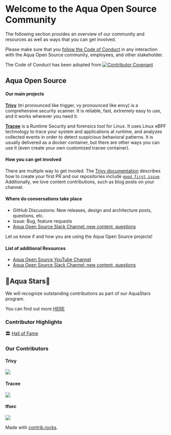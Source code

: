 # Welcome to the Aqua Open Source Community

The following section provides an overview of our community and resources as well as ways that you can get involved.

Please make sure that you [follow the Code of Conduct](./CODE_OF_CONDUCT.md) in any interaction with the Aqua Open Source community, employees, and other stakeholder.

The Code of Conduct has been adopted from 
[![Contributor Covenant](https://img.shields.io/badge/Contributor%20Covenant-2.1-4baaaa.svg)](code_of_conduct.md)  

## Aqua Open Source

#### Our main projects

[**Trivy**](https://github.com/aquasecurity/trivy) (tri pronounced like trigger, vy pronounced like envy) is a comprehensive security scanner. It is reliable, fast, extremely easy to use, and it works wherever you need it.

[**Tracee**](https://github.com/aquasecurity/tracee) is a Runtime Security and forensics tool for Linux. It uses Linux eBPF technology to trace your system and applications at runtime, and analyzes collected events in order to detect suspicious behavioral patterns. It is usually delivered as a docker container, but there are other ways you can use it (even create your own customized tracee container).

#### **How you can get involved**

There are multiple way to get involed. The [Trivy documentation](https://aquasecurity.github.io/trivy/latest/community/contribute/pr/) describes how to create your first PR and our repositories include [`good first issue`](https://github.com/aquasecurity/trivy/labels/good%20first%20issue).
Additionally, we love content contributions, such as blog posts on your channel.

#### **Where do conversations take place**

- GitHub Discussions: New releases, design and architecture posts, questions, etc.
- Issue: Bug, feature requests 
- [Aqua Open Source Slack Channel: new content, questions](slack.aquasec.com)

Let us know if and how you are using the Aqua Open Source projects!

#### **List of additional Resources**

- [Aqua Open Source YouTube Channel](https://www.youtube.com/c/AquaSecurityOpenSource)
- [Aqua Open Source Slack Channel: new content, questions](slack.aquasec.com)

## 🌟Aqua Stars🌟

We will recognize outstanding contributions as part of our AquaStars program.

You can find out more [HERE](aquastars/overview.md)

### Contributor Highlights

🏛️ [Hall of Fame](./auqastars/HallOfFame.md)

### Our Contributors

#### Trivy
<a href="https://github.com/aquasecurity/trivy/graphs/contributors">
  <img src="https://contrib.rocks/image?repo=aquasecurity/trivy" />
</a>

#### Tracee

<a href="https://github.com/aquasecurity/tracee/graphs/contributors">
  <img src="https://contrib.rocks/image?repo=aquasecurity/tracee" />
</a>

#### tfsec

<a href="https://github.com/aquasecurity/tracee/graphs/contributors">
  <img src="https://contrib.rocks/image?repo=aquasecurity/tracee" />
</a>

Made with [contrib.rocks](https://contrib.rocks).

